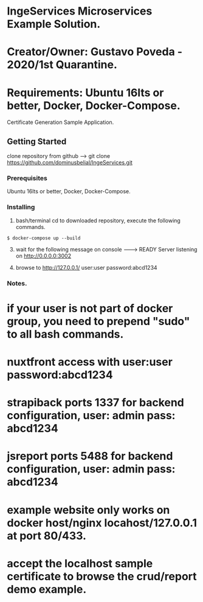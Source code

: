 # IngeServices Microservices Example Solution.
# Creator/Owner: Gustavo Poveda - 2020/1st Quarantine.
# Requirements: Ubuntu 16lts or better, Docker, Docker-Compose.

Certificate Generation Sample Application.

## Getting Started

clone repository from github --> git clone https://github.com/dominusbelial/IngeServices.git

### Prerequisites

Ubuntu 16lts or better, Docker, Docker-Compose.

### Installing

1. bash/terminal cd to downloaded repository, execute the following commands.

```
$ docker-compose up --build 
```

3. wait for the following message on console ---> READY  Server listening on http://0.0.0.0:3002

4. browse to http://127.0.0.1/ user:user password:abcd1234

### Notes.
# if your user is not part of docker group, you need to prepend "sudo" to all bash commands.
# nuxtfront access with user:user password:abcd1234
# strapiback ports 1337 for backend configuration, user: admin pass: abcd1234
# jsreport ports 5488 for backend configuration, user: admin pass: abcd1234
# example website only works on docker host/nginx locahost/127.0.0.1 at port 80/433.
# accept the localhost sample certificate to browse the crud/report demo example.
